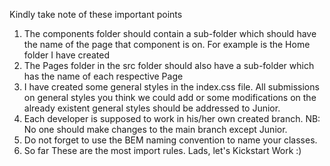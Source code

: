 Kindly take note of these important points

1. The components folder should contain a sub-folder which should have the name of the page that component is on. For example is the Home folder I have created
2. The Pages folder in the src folder should also have a sub-folder which has the name of each respective Page
3. I have created some general styles in the index.css file. All submissions on general styles you think we could add or some modifications on the already existent general styles should be addressed to Junior.
4. Each developer is supposed to work in his/her own created branch. NB: No one should make changes to the main branch except Junior.
5. Do not forget to use the BEM naming convention to name your classes.
6. So far These are the most import rules. Lads, let's Kickstart Work :)
